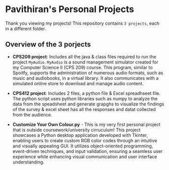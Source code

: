 # Pavithiran's Personal Projects

Thank you viewing my projects! This repository contains `3 projects`, each in a different folder.

## Overview of the 3 porjects

- **CPS209 project**: Includes all the java & class files required to run the project `MyAudio`. `MyAudio` is a sound management simulator created for my Computer Science II (CPS 209) course. This program, similar to Spoitfy, supports the administration of numerous audio formats, such as music and audiobooks, in a virtual library. It also communicates with a simulated online store to download and manage audio content.
  
- **CPS412 project**: Includes 2 files, a python file & Excel spreadhseet file. The python script uses python libraries such as numpy to analyze the data from the speadsheet and generate grapghs to visualize the findings of the survey & excel sheet has all the responses and datat collected from the audience.
  
- **Customize Your Own Colour.py** - This is my very first personal project that is outside coursework/university cirruculum! This project showcases a Python desktop application developed with Tkinter, enabling users to create custom RGB color codes through an intuitive and visually appealing GUI. It utilizes object-oriented programming, event-driven techniques, and input validation, ensuring a seamless user experience while enhancing visual communication and user interface understanding.
